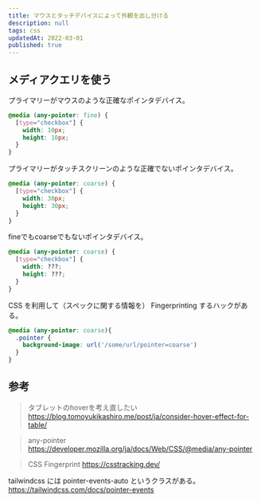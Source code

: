 ```yaml
---
title: マウスとタッチデバイスによって外観を出し分ける
description: null
tags: css
updatedAt: 2022-03-01
published: true
---
```


## メディアクエリを使う

プライマリーがマウスのような正確なポインタデバイス。

```css
@media (any-pointer: fine) {
  [type="checkbox"] {
    width: 10px;
    height: 10px;
  }
}
```

プライマリーがタッチスクリーンのような正確でないポインタデバイス。

```css
@media (any-pointer: coarse) {
  [type="checkbox"] {
    width: 30px;
    height: 30px;
  }
}
```

fineでもcoarseでもないポインタデバイス。

```css
@media (any-pointer: coarse) {
  [type="checkbox"] {
    width: ???;
    height: ???;
  }
}
```

CSS を利用して（スペックに関する情報を） Fingerprinting するハックがある。

```css
@media (any-pointer: coarse){
  .pointer {
    background-image: url('/some/url/pointer=coarse')
  }
}
```

## 参考

> タブレットのhoverを考え直したい
> https://blog.tomoyukikashiro.me/post/ja/consider-hover-effect-for-table/

> any-pointer
> https://developer.mozilla.org/ja/docs/Web/CSS/@media/any-pointer

> CSS Fingerprint
> https://csstracking.dev/

tailwindcss には pointer-events-auto というクラスがある。
https://tailwindcss.com/docs/pointer-events
